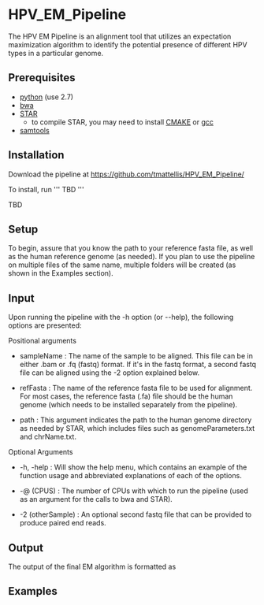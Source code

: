 # HPV_EM_Pipeline

The HPV EM Pipeline is an alignment tool that utilizes an expectation maximization algorithm to identify the potential presence of different HPV types in a particular genome. 

## Prerequisites
  - [python](https://www.python.org/) (use 2.7)
  - [bwa](http://bio-bwa.sourceforge.net/)
  - [STAR](https://github.com/alexdobin/STAR)
    - to compile STAR, you may need to install [CMAKE](https://cmake.org/) or [gcc](https://gcc.gnu.org/)
  - [samtools](http://samtools.sourceforge.net/)
  
## Installation
  Download the pipeline at https://github.com/tmattellis/HPV_EM_Pipeline/
  
  To install, run
  '''
  TBD
  '''
  
  TBD
  
## Setup
  To begin, assure that you know the path to your reference fasta file, as well as the human reference genome (as needed). If you plan to use the pipeline on multiple files of the same name, multiple folders will be created (as shown in the Examples section).
  
## Input
  Upon running the pipeline with the -h option (or --help), the following options are presented:
  
  Positional arguments
  - sampleName : The name of the sample to be aligned. This file can be in either .bam or .fq (fastq) format. If it's in the fastq format, a second fastq file can be aligned using the -2 option explained below.
  
  - refFasta : The name of the reference fasta file to be used for alignment. For most cases, the reference fasta (.fa) file should be the human genome (which needs to be installed separately from the pipeline).
  
  - path : This argument indicates the path to the human genome directory as needed by STAR, which includes files such as genomeParameters.txt and chrName.txt.  
  
  Optional Arguments 
  - -h, -help : Will show the help menu, which contains an example of the function usage and abbreviated explanations of each of the options.
  
  - -@ (CPUS) : The number of CPUs with which to run the pipeline (used as an argument for the calls to bwa and STAR).
  
  - -2 (otherSample) : An optional second fastq file that can be provided to produce paired end reads.

## Output
  The output of the final EM algorithm is formatted as 

## Examples
